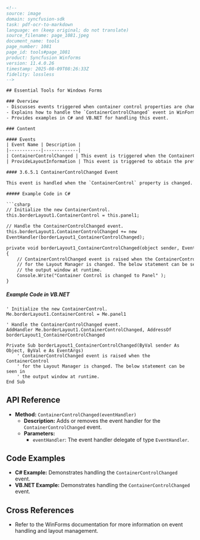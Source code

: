 ```html
<!-- 
source: image
domain: syncfusion-sdk
task: pdf-ocr-to-markdown
language: en (keep original; do not translate)
source_filename: page_1081.jpeg
document_name: tools
page_number: 1081
page_id: tools#page_1081
product: Syncfusion Winforms
version: 11.4.0.26
timestamp: 2025-08-09T08:26:33Z
fidelity: lossless
-->

## Essential Tools for Windows Forms

### Overview
- Discusses events triggered when container control properties are changed.
- Explains how to handle the `ContainerControlChanged` event in WinForms.
- Provides examples in C# and VB.NET for handling this event.

### Content

#### Events
| Event Name | Description |
|------------|-------------|
| ContainerControlChanged | This event is triggered when the ContainerControl property is changed. |
| ProvideLayoutInformation | This event is triggered to obtain the preferred size information for a Child control during layout. |

#### 3.6.5.1 ContainerControlChanged Event

This event is handled when the `ContainerControl` property is changed. The event handler receives an argument of type `EventArgs` containing data related to this event.

##### Example Code in C#

```csharp
// Initialize the new ContainerControl.
this.borderLayout1.ContainerControl = this.panel1;

// Handle the ContainerControlChanged event.
this.borderLayout1.ContainerControlChanged += new
EventHandler(borderLayout1_ContainerControlChanged);

private void borderLayout1_ContainerControlChanged(object sender, EventArgs e)
{
    // ContainerControlChanged event is raised when the ContainerControl
    // for the Layout Manager is changed. The below statement can be seen in
    // the output window at runtime.
    Console.Write("Container Control is changed to Panel" );
}
```

##### Example Code in VB.NET

```vbnet
' Initialize the new ContainerControl.
Me.borderLayout1.ContainerControl = Me.panel1

' Handle the ContainerControlChanged event.
AddHandler Me.borderLayout1.ContainerControlChanged, AddressOf
borderLayout1_ContainerControlChanged

Private Sub borderLayout1_ContainerControlChanged(ByVal sender As Object, ByVal e As EventArgs)
    ' ContainerControlChanged event is raised when the ContainerControl
    ' for the Layout Manager is changed. The below statement can be seen in
    ' the output window at runtime.
End Sub
```

## API Reference
- **Method:** `ContainerControlChanged(eventHandler)`
  - **Description:** Adds or removes the event handler for the `ContainerControlChanged` event.
  - **Parameters:**
    - `eventHandler`: The event handler delegate of type `EventHandler`.

## Code Examples
- **C# Example:** Demonstrates handling the `ContainerControlChanged` event.
- **VB.NET Example:** Demonstrates handling the `ContainerControlChanged` event.

## Cross References
- Refer to the WinForms documentation for more information on event handling and layout management.
<!-- tags: [Windows Forms, Event Handling, ContainerControl, Layout Management, Syncfusion Winforms, C#, VB.NET] keywords: [ContainerControlChanged, ProvideLayoutInformation, EventArgs, borderColorLayout, panel] -->
```